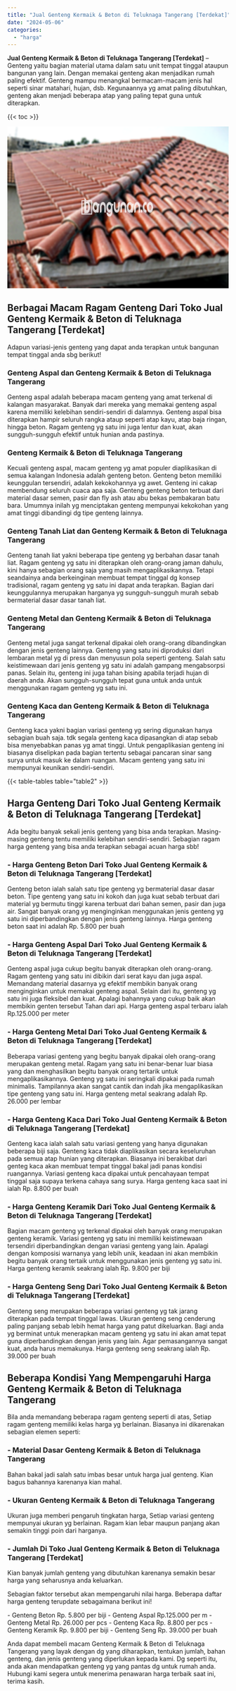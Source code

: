 ```yaml
---
title: "Jual Genteng Kermaik & Beton di Teluknaga Tangerang [Terdekat]"
date: "2024-05-06"
categories: 
  - "harga"
---
```


**Jual Genteng Kermaik & Beton di Teluknaga Tangerang \[Terdekat\]** – Genteng yaitu bagian material utama dalam satu unit tempat tinggal ataupun bangunan yang lain. Dengan memakai genteng akan menjadikan rumah paling efektif. Genteng mampu menangkal bermacam-macam jenis hal seperti sinar matahari, hujan, dsb. Kegunaannya yg amat paling dibutuhkan, genteng akan menjadi beberapa atap yang paling tepat guna untuk diterapkan.

{{< toc >}}

![Jual Genteng Kermaik & Beton di Teluknaga Tangerang [Terdekat]](/images/genteng-minimalis-murah01.png)

## Berbagai Macam Ragam Genteng Dari Toko Jual Genteng Kermaik & Beton di Teluknaga Tangerang \[Terdekat\]

Adapun variasi-jenis genteng yang dapat anda terapkan untuk bangunan tempat tinggal anda sbg berikut!

### Genteng Aspal dan Genteng Kermaik & Beton di Teluknaga Tangerang

Genteng aspal adalah beberapa macam genteng yang amat terkenal di kalangan masyarakat. Banyak dari mereka yang memakai genteng aspal karena memiliki kelebihan sendiri-sendiri di dalamnya. Genteng aspal bisa diterapkan hampir seluruh rangka ataup seperti atap kayu, atap baja ringan, hingga beton. Ragam genteng yg satu ini juga lentur dan kuat, akan sungguh-sungguh efektif untuk hunian anda pastinya.

### Genteng Kermaik & Beton di Teluknaga Tangerang

Kecuali genteng aspal, macam genteng yg amat populer diaplikasikan di semua kalangan Indonesia adalah genteng beton. Genteng beton memiliki keunggulan tersendiri, adalah kekokohannya yg awet. Genteng ini cakap membendung seluruh cuaca apa saja. Genteng genteng beton terbuat dari material dasar semen, pasir dan fly ash atau abu bekas pembakaran batu bara. Umumnya inilah yg menciptakan genteng mempunyai kekokohan yang amat tinggi dibandingi dg tipe genteng lainnya.

### Genteng Tanah Liat dan Genteng Kermaik & Beton di Teluknaga Tangerang

Genteng tanah liat yakni beberapa tipe genteng yg berbahan dasar tanah liat. Ragam genteng yg satu ini diterapkan oleh orang-orang jaman dahulu, kini hanya sebagian orang saja yang masih mengaplikasikannya. Tetapi seandainya anda berkeinginan membuat tempat tinggal dg konsep tradisional, ragam genteng yg satu ini dapat anda terapkan. Bagian dari keunggulannya merupakan harganya yg sungguh-sungguh murah sebab bermaterial dasar dasar tanah liat.

### Genteng Metal dan Genteng Kermaik & Beton di Teluknaga Tangerang

Genteng metal juga sangat terkenal dipakai oleh orang-orang dibandingkan dengan jenis genteng lainnya. Genteng yang satu ini diproduksi dari lembaran metal yg di press dan menyusun pola seperti genteng. Salah satu keistimewaan dari jenis genteng yg satu ini adalah gampang mengabsorpsi panas. Selain itu, genteng ini juga tahan bising apabila terjadi hujan di daerah anda. Akan sungguh-sungguh tepat guna untuk anda untuk menggunakan ragam genteng yg satu ini.

### Genteng Kaca dan Genteng Kermaik & Beton di Teluknaga Tangerang

Genteng kaca yakni bagian variasi genteng yg sering digunakan hanya sebagian buah saja. tdk segala genteng kaca dipasangkan di atap sebab bisa menyebabkan panas yg amat tinggi. Untuk pengaplikasian genteng ini biasanya diselipkan pada bagian tertentu sebagai pancaran sinar sang surya untuk masuk ke dalam ruangan. Macam genteng yang satu ini mempunyai keunikan sendiri-sendiri.

{{< table-tables table="table2" >}}

## Harga Genteng Dari Toko Jual Genteng Kermaik & Beton di Teluknaga Tangerang \[Terdekat\]

Ada begitu banyak sekali jenis genteng yang bisa anda terapkan. Masing-masing genteng tentu memiliki kelebihan sendiri-sendiri. Sebagian ragam harga genteng yang bisa anda terapkan sebagai acuan harga sbb!

### \- Harga Genteng Beton Dari Toko Jual Genteng Kermaik & Beton di Teluknaga Tangerang \[Terdekat\]

Genteng beton ialah salah satu tipe genteng yg bermaterial dasar dasar beton. Tipe genteng yang satu ini kokoh dan juga kuat sebab terbuat dari material yg bermutu tinggi karena terbuat dari bahan semen, pasir dan juga air. Sangat banyak orang yg menginginkan menggunakan jenis genteng yg satu ini diperbandingkan dengan jenis genteng lainnya. Harga genteng beton saat ini adalah Rp. 5.800 per buah

### \- Harga Genteng Aspal Dari Toko Jual Genteng Kermaik & Beton di Teluknaga Tangerang \[Terdekat\]

Genteng aspal juga cukup begitu banyak diterapkan oleh orang-orang. Ragam genteng yang satu ini dibikin dari serat kayu dan juga aspal. Memandang material dasarnya yg efektif membikin banyak orang menginginkan untuk memakai genteng aspal. Selain dari itu, genteng yg satu ini juga fleksibel dan kuat. Apalagi bahannya yang cukup baik akan membikin genten tersebut Tahan dari api. Harga genteng aspal terbaru ialah Rp.125.000 per meter

### \- Harga Genteng Metal Dari Toko Jual Genteng Kermaik & Beton di Teluknaga Tangerang \[Terdekat\]

Beberapa variasi genteng yang begitu banyak dipakai oleh orang-orang merupakan genteng metal. Ragam yang satu ini benar-benar luar biasa yang dan menghasilkan begitu banyak orang tertarik untuk mengaplikasikannya. Genteng yg satu ini seringkali dipakai pada rumah minimalis. Tampilannya akan sangat cantik dan indah jika mengaplikasikan tipe genteng yang satu ini. Harga genteng metal seakrang adalah Rp. 26.000 per lembar

### \- Harga Genteng Kaca Dari Toko Jual Genteng Kermaik & Beton di Teluknaga Tangerang \[Terdekat\]

Genteng kaca ialah salah satu variasi genteng yang hanya digunakan beberapa biji saja. Genteng kaca tidak diaplikasikan secara keseluruhan pada semua atap hunian yang diterapkan. Biasanya ini berakibat dari genteg kaca akan membuat tempat tinggal bakal jadi panas kondisi ruangannya. Variasi genteng kaca dipakai untuk pencahayaan tempat tinggal saja supaya terkena cahaya sang surya. Harga genteng kaca saat ini ialah Rp. 8.800 per buah

### \- Harga Genteng Keramik Dari Toko Jual Genteng Kermaik & Beton di Teluknaga Tangerang \[Terdekat\]

Bagian macam genteng yg terkenal dipakai oleh banyak orang merupakan genteng keramik. Variasi genteng yg satu ini memiliki keistimewaan tersendiri diperbandingkan dengan variasi genteng yang lain. Apalagi dengan komposisi warnanya yang lebih unik, keadaan ini akan membikin begitu banyak orang tertaik untuk menggunakan jenis genteng yg satu ini. Harga genteng keramik seakrang ialah Rp. 9.800 per biji

### \- Harga Genteng Seng Dari Toko Jual Genteng Kermaik & Beton di Teluknaga Tangerang \[Terdekat\]

Genteng seng merupakan beberapa variasi genteng yg tak jarang diterapkan pada tempat tinggal lawas. Ukuran genteng seng cenderung paling panjang sebab lebih hemat harga yang patut dikeluarkan. Bagi anda yg berminat untuk menerapkan macam genteng yg satu ini akan amat tepat guna diperbandingkan dengan jenis yang lain. Agar pemasangannya sangat kuat, anda harus memakunya. Harga genteng seng seakrang ialah Rp. 39.000 per buah

## Beberapa Kondisi Yang Mempengaruhi Harga Genteng Kermaik & Beton di Teluknaga Tangerang

Bila anda memandang beberapa ragam genteng seperti di atas, Setiap ragam genteng memiliki kelas harga yg berlainan. Biasanya ini dikarenakan sebagian elemen seperti:

### \- Material Dasar Genteng Kermaik & Beton di Teluknaga Tangerang

Bahan bakal jadi salah satu imbas besar untuk harga jual genteng. Kian bagus bahannya karenanya kian mahal.

### \- Ukuran Genteng Kermaik & Beton di Teluknaga Tangerang

Ukuran juga memberi pengaruh tingkatan harga, Setiap variasi genteng mempunyai ukuran yg berlainan. Ragam kian lebar maupun panjang akan semakin tinggi poin dari harganya.

### \- Jumlah Di Toko Jual Genteng Kermaik & Beton di Teluknaga Tangerang \[Terdekat\]

Kian banyak jumlah genteng yang dibutuhkan karenanya semakin besar harga yang seharusnya anda keluarkan.

Sebagian faktor tersebut akan mempengaruhi nilai harga. Beberapa daftar harga genteng terupdate sebagaimana berikut ini!

\- Genteng Beton Rp. 5.800 per biji - Genteng Aspal Rp.125.000 per m - Genteng Metal Rp. 26.000 per pcs - Genteng Kaca Rp. 8.800 per pcs - Genteng Keramik Rp. 9.800 per biji - Genteng Seng Rp. 39.000 per buah

Anda dapat membeli macam Genteng Kermaik & Beton di Teluknaga Tangerang yang layak dengan dg yang diharapkan, tentukan jumlah, bahan genteng, dan jenis genteng yang diperlukan kepada kami. Dg seperti itu, anda akan mendapatkan genteng yg yang pantas dg untuk rumah anda. Hubungi kami segera untuk menerima penawaran harga terbaik saat ini, terima kasih.
